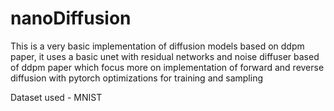 # nanoDiffusion

This is a very basic implementation of diffusion models based on ddpm paper, it uses a basic unet with residual networks and noise diffuser based of ddpm paper which focus more on implementation of forward and reverse diffusion with pytorch optimizations for training and sampling

Dataset used - MNIST


